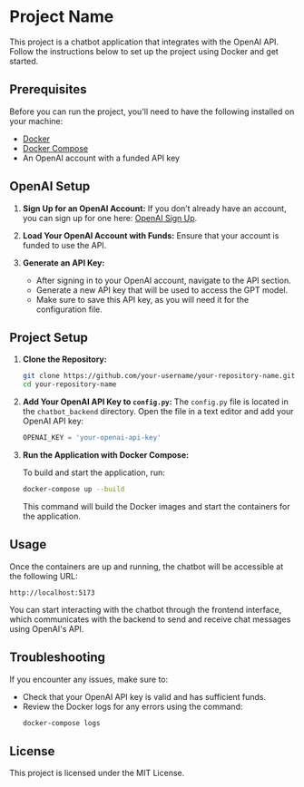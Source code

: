 
# Project Name

This project is a chatbot application that integrates with the OpenAI API. Follow the instructions below to set up the project using Docker and get started.

## Prerequisites

Before you can run the project, you'll need to have the following installed on your machine:

- [Docker](https://docs.docker.com/get-docker/)
- [Docker Compose](https://docs.docker.com/compose/install/)
- An OpenAI account with a funded API key

## OpenAI Setup

1. **Sign Up for an OpenAI Account:**
   If you don’t already have an account, you can sign up for one here: [OpenAI Sign Up](https://beta.openai.com/signup/).

2. **Load Your OpenAI Account with Funds:**
   Ensure that your account is funded to use the API.

3. **Generate an API Key:**
   - After signing in to your OpenAI account, navigate to the API section.
   - Generate a new API key that will be used to access the GPT model.
   - Make sure to save this API key, as you will need it for the configuration file.

## Project Setup

1. **Clone the Repository:**

   ```bash
   git clone https://github.com/your-username/your-repository-name.git
   cd your-repository-name
   ```

2. **Add Your OpenAI API Key to `config.py`:**
   The `config.py` file is located in the `chatbot_backend` directory. Open the file in a text editor and add your OpenAI API key:

   ```python
   OPENAI_KEY = 'your-openai-api-key'
   ```

3. **Run the Application with Docker Compose:**

   To build and start the application, run:

   ```bash
   docker-compose up --build
   ```

   This command will build the Docker images and start the containers for the application.

## Usage

Once the containers are up and running, the chatbot will be accessible at the following URL:

```
http://localhost:5173
```

You can start interacting with the chatbot through the frontend interface, which communicates with the backend to send and receive chat messages using OpenAI's API.

## Troubleshooting

If you encounter any issues, make sure to:

- Check that your OpenAI API key is valid and has sufficient funds.
- Review the Docker logs for any errors using the command:
  ```bash
  docker-compose logs
  ```

## License

This project is licensed under the MIT License.
